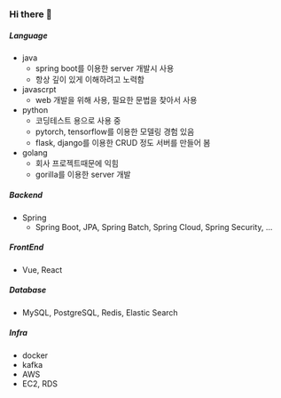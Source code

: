 ### Hi there 👋

##### Language

- java
  - spring boot를 이용한 server 개발시 사용
  - 항상 깊이 있게 이해하려고 노력함
- javascrpt
  - web 개발을 위해 사용, 필요한 문법을 찾아서 사용 
- python
  - 코딩테스트 용으로 사용 중
  - pytorch, tensorflow를 이용한 모델링 경험 있음
  - flask, django를 이용한 CRUD 정도 서버를 만들어 봄
- golang
  - 회사 프로젝트때문에 익힘
  - gorilla를 이용한 server 개발

##### Backend
- Spring 
  - Spring Boot, JPA, Spring Batch, Spring Cloud, Spring Security, ...

##### FrontEnd
- Vue, React

##### Database
- MySQL, PostgreSQL, Redis, Elastic Search
 
##### Infra
- docker
- kafka
- AWS
 - EC2, RDS  

</br>
</br>

</br>
</br>


</br>
</br>

</br>
</br>

<!--
**huiseung/huiseung** is a ✨ _special_ ✨ repository because its `README.md` (this file) appears on your GitHub profile.

Here are some ideas to get you started:
- 배찌
  - https://shields.io/
  - bright, green, yellowgreen, yellow, orange, red, blue, lightgrey
- 아이콘
  - https://simpleicons.org/

- 🔭 I’m currently working on ...
- 🌱 I’m currently learning ...
- 👯 I’m looking to collaborate on ...
- 🤔 I’m looking for help with ...
- 💬 Ask me about ...
- 📫 How to reach me: ...
- 😄 Pronouns: ...
- ⚡ Fun fact: ...
-->
